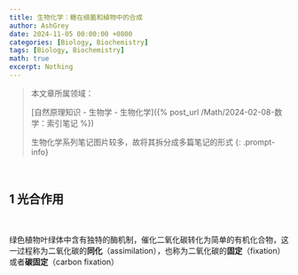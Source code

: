 ```yaml
---
title: 生物化学：糖在细菌和植物中的合成
author: AshGrey
date: 2024-11-05 00:00:00 +0800
categories: [Biology, Biochemistry]
tags: [Biology, Biochemistry]
math: true
excerpt: Nothing
---
```


> 本文章所属领域：
>
> [自然原理知识 - 生物学 - 生物化学]({% post_url /Math/2024-02-08-数学：索引笔记 %})
>
> 生物化学系列笔记图片较多，故将其拆分成多篇笔记的形式
{: .prompt-info}

<br>

## 1 光合作用

<br>

绿色植物叶绿体中含有独特的酶机制，催化二氧化碳转化为简单的有机化合物，这一过程称为二氧化碳的**同化**（assimilation），也称为二氧化碳的**固定**（fixation）或者**碳固定**（carbon fixation）